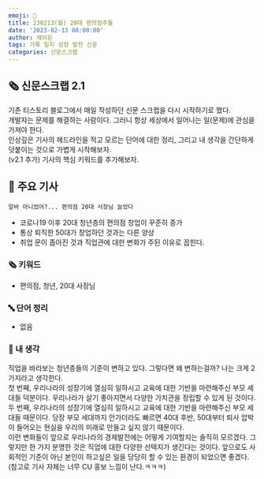 ```yaml
---
emoji: 📰
title: 230213(월) 20대 편의점주들
date: '2023-02-13 08:00:00'
author: 제이든
tags: 기록 일지 성장 발전 신문
categories: 신문스크랩
---
```


## 🗞️ 신문스크랩 2.1

기존 티스토리 블로그에서 매일 작성하던 신문 스크랩을 다시 시작하기로 했다.<br/>
개발자는 문제를 해결하는 사람이다. 그러니 항상 세상에서 일어나는 일(문제)에 관심을 가져야 한다.<br/>
인상깊은 기사의 헤드라인을 적고 모르는 단어에 대한 정리, 그리고 내 생각을 간단하게 덧붙이는 것으로 가볍게 시작해보자.<br/>
(v2.1 추가) 기사의 핵심 키워드를 추가해보자.

## 🌻 주요 기사

`알바 아니었어?... 편의점 20대 사장님 늘었다`

- 코로나19 이후 20대 청년층의 편의점 창업이 꾸준히 증가
- 통상 퇴직한 50대가 창업하던 것과는 다른 양상
- 취업 문이 좁아진 것과 직업관에 대한 변화가 주된 이유로 꼽힌다.

### 🗞 키워드

- 편의점, 청년, 20대 사장님

### 🔤 단어 정리

- 없음

### 🤔 내 생각

직업을 바라보는 청년층들의 기준이 변하고 있다. 그렇다면 왜 변하는걸까? 나는 크게 2가지라고 생각한다.<br/>
첫 번째, 우리나라의 성장기에 열심히 일하시고 교육에 대한 기반을 마련해주신 부모 세대들 덕분이다. 우리나라가 살기 좋아지면서 다양한 가치관을 정립할 수 있게 된 것이다.<br/>
두 번째, 우리나라의 성장기에 열심히 일하시고 교육에 대한 기반을 마련해주신 부모 세대들 때문이다. 당장 부모 세대까지 안가더라도 빠르면 40대 후반, 50대부터 퇴사 압박이 들어오는 현실을
우리의 미래로 만들고 싶지 않기 때문이다.<br/>
이런 변화들이 앞으로 우리나라의 경제발전에는 어떻게 기여할지는 솔직히 모르겠다. 그렇지만 한 가지 분명한 것은 직업에 대한 다양한 선택지가 생긴다는 것이다. 앞으로도 사회적인 기준이 아닌
본인이 하고싶은 일을 당당히 할 수 있는 환경이 되었으면 좋겠다.(참고로 기사 자체는 너무 CU 홍보 느낌이 난다.ㅋㅋㅋ)

```toc

```
